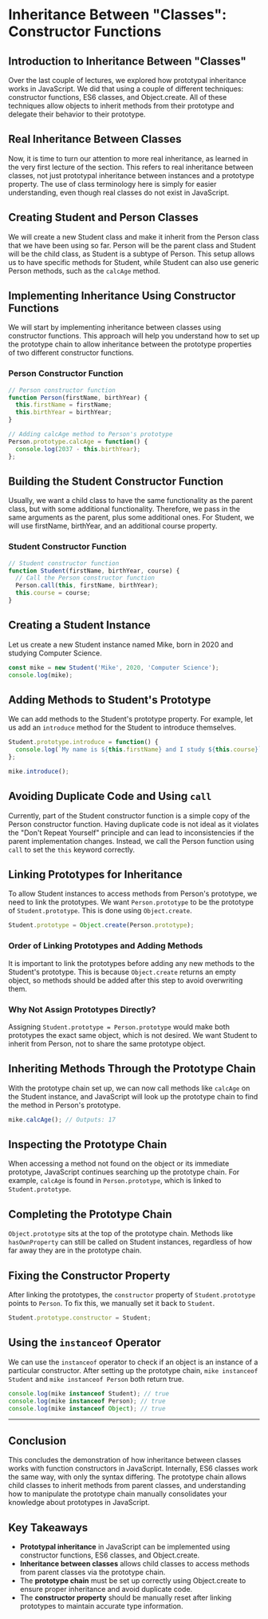 
# Inheritance Between "Classes": Constructor Functions

## Introduction to Inheritance Between "Classes"

Over the last couple of lectures, we explored how prototypal inheritance works in JavaScript. We did that using a couple of different techniques: constructor functions, ES6 classes, and Object.create. All of these techniques allow objects to inherit methods from their prototype and delegate their behavior to their prototype.

## Real Inheritance Between Classes

Now, it is time to turn our attention to more real inheritance, as learned in the very first lecture of the section. This refers to real inheritance between classes, not just prototypal inheritance between instances and a prototype property. The use of class terminology here is simply for easier understanding, even though real classes do not exist in JavaScript.

## Creating Student and Person Classes

We will create a new Student class and make it inherit from the Person class that we have been using so far. Person will be the parent class and Student will be the child class, as Student is a subtype of Person. This setup allows us to have specific methods for Student, while Student can also use generic Person methods, such as the `calcAge` method.

## Implementing Inheritance Using Constructor Functions

We will start by implementing inheritance between classes using constructor functions. This approach will help you understand how to set up the prototype chain to allow inheritance between the prototype properties of two different constructor functions.

### Person Constructor Function

```js
// Person constructor function
function Person(firstName, birthYear) {
  this.firstName = firstName;
  this.birthYear = birthYear;
}

// Adding calcAge method to Person's prototype
Person.prototype.calcAge = function() {
  console.log(2037 - this.birthYear);
};
```

## Building the Student Constructor Function

Usually, we want a child class to have the same functionality as the parent class, but with some additional functionality. Therefore, we pass in the same arguments as the parent, plus some additional ones. For Student, we will use firstName, birthYear, and an additional course property.

### Student Constructor Function

```js
// Student constructor function
function Student(firstName, birthYear, course) {
  // Call the Person constructor function
  Person.call(this, firstName, birthYear);
  this.course = course;
}
```

## Creating a Student Instance

Let us create a new Student instance named Mike, born in 2020 and studying Computer Science.

```js
const mike = new Student('Mike', 2020, 'Computer Science');
console.log(mike);
```

## Adding Methods to Student's Prototype

We can add methods to the Student's prototype property. For example, let us add an `introduce` method for the Student to introduce themselves.

```js
Student.prototype.introduce = function() {
  console.log(`My name is ${this.firstName} and I study ${this.course}`);
};

mike.introduce();
```

## Avoiding Duplicate Code and Using `call`

Currently, part of the Student constructor function is a simple copy of the Person constructor function. Having duplicate code is not ideal as it violates the "Don't Repeat Yourself" principle and can lead to inconsistencies if the parent implementation changes. Instead, we call the Person function using `call` to set the `this` keyword correctly.

## Linking Prototypes for Inheritance

To allow Student instances to access methods from Person's prototype, we need to link the prototypes. We want `Person.prototype` to be the prototype of `Student.prototype`. This is done using `Object.create`.

```js
Student.prototype = Object.create(Person.prototype);
```

### Order of Linking Prototypes and Adding Methods

It is important to link the prototypes before adding any new methods to the Student's prototype. This is because `Object.create` returns an empty object, so methods should be added after this step to avoid overwriting them.

### Why Not Assign Prototypes Directly?

Assigning `Student.prototype = Person.prototype` would make both prototypes the exact same object, which is not desired. We want Student to inherit from Person, not to share the same prototype object.

## Inheriting Methods Through the Prototype Chain

With the prototype chain set up, we can now call methods like `calcAge` on the Student instance, and JavaScript will look up the prototype chain to find the method in Person's prototype.

```js
mike.calcAge(); // Outputs: 17
```

## Inspecting the Prototype Chain

When accessing a method not found on the object or its immediate prototype, JavaScript continues searching up the prototype chain. For example, `calcAge` is found in `Person.prototype`, which is linked to `Student.prototype`.

## Completing the Prototype Chain

`Object.prototype` sits at the top of the prototype chain. Methods like `hasOwnProperty` can still be called on Student instances, regardless of how far away they are in the prototype chain.

## Fixing the Constructor Property

After linking the prototypes, the `constructor` property of `Student.prototype` points to `Person`. To fix this, we manually set it back to `Student`.

```js
Student.prototype.constructor = Student;
```

## Using the `instanceof` Operator

We can use the `instanceof` operator to check if an object is an instance of a particular constructor. After setting up the prototype chain, `mike instanceof Student` and `mike instanceof Person` both return true.

```js
console.log(mike instanceof Student); // true
console.log(mike instanceof Person); // true
console.log(mike instanceof Object); // true
```

---

## Conclusion

This concludes the demonstration of how inheritance between classes works with function constructors in JavaScript. Internally, ES6 classes work the same way, with only the syntax differing. The prototype chain allows child classes to inherit methods from parent classes, and understanding how to manipulate the prototype chain manually consolidates your knowledge about prototypes in JavaScript.

## Key Takeaways

- **Prototypal inheritance** in JavaScript can be implemented using constructor functions, ES6 classes, and Object.create.
- **Inheritance between classes** allows child classes to access methods from parent classes via the prototype chain.
- The **prototype chain** must be set up correctly using Object.create to ensure proper inheritance and avoid duplicate code.
- The **constructor property** should be manually reset after linking prototypes to maintain accurate type information.